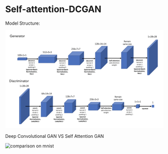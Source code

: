 # Self-attention-DCGAN

Model Structure:

![model_structure](demo/model_structure.png)

Deep Convolutional GAN VS Self Attention GAN

![comparison on mnist](demo/comparison.gif)

